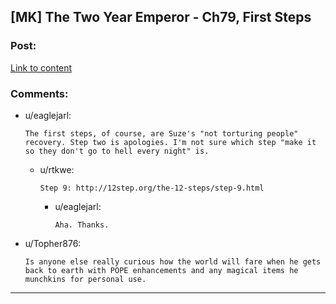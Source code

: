 ## [MK] The Two Year Emperor - Ch79, First Steps

### Post:

[Link to content](https://www.fanfiction.net/s/9669819/79/The-Two-Year-Emperor)

### Comments:

- u/eaglejarl:
  ```
  The first steps, of course, are Suze's "not torturing people" recovery. Step two is apologies. I'm not sure which step "make it so they don't go to hell every night" is.
  ```

  - u/rtkwe:
    ```
    Step 9: http://12step.org/the-12-steps/step-9.html
    ```

    - u/eaglejarl:
      ```
      Aha. Thanks.
      ```

- u/Topher876:
  ```
  Is anyone else really curious how the world will fare when he gets back to earth with POPE enhancements and any magical items he munchkins for personal use.
  ```

---

